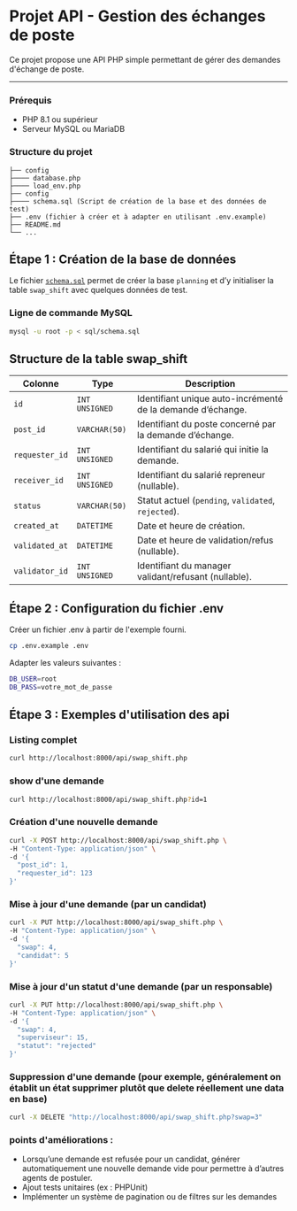# Projet API - Gestion des échanges de poste

Ce projet propose une API PHP simple permettant de gérer des demandes d'échange de poste.

---

### Prérequis

- PHP 8.1 ou supérieur
- Serveur MySQL ou MariaDB

### Structure du projet
```
├── config
├──── database.php
├──── load_env.php
├── config
├──── schema.sql (Script de création de la base et des données de test)
├── .env (fichier à créer et à adapter en utilisant .env.example)
├── README.md
└── ...
```



## Étape 1 : Création de la base de données

Le fichier [`schema.sql`](./sql/schema.sql) permet de créer la base `planning` et d’y initialiser la table `swap_shift` avec quelques données de test.

### Ligne de commande MySQL

```bash
mysql -u root -p < sql/schema.sql
```

## Structure de la table swap_shift
| Colonne            | Type           | Description                                                 |
| ------------------ | -------------- | ----------------------------------------------------------- |
| `id`               | `INT UNSIGNED` | Identifiant unique auto-incrémenté de la demande d’échange. |
| `post_id`          | `VARCHAR(50)`  | Identifiant du poste concerné par la demande d’échange.     |
| `requester_id`     | `INT UNSIGNED` | Identifiant du salarié qui initie la demande.               |
| `receiver_id`      | `INT UNSIGNED` | Identifiant du salarié repreneur (nullable).                |
| `status`           | `VARCHAR(50)`  | Statut actuel (`pending`, `validated`, `rejected`).         |
| `created_at`       | `DATETIME`     | Date et heure de création.                                  |
| `validated_at`     | `DATETIME`     | Date et heure de validation/refus (nullable).               |
| `validator_id`     | `INT UNSIGNED` | Identifiant du manager validant/refusant (nullable).        |


## Étape 2 : Configuration du fichier .env
Créer un fichier .env à partir de l'exemple fourni.
```bash
cp .env.example .env
```
Adapter les valeurs suivantes :
```bash
DB_USER=root
DB_PASS=votre_mot_de_passe
```


##  Étape 3 : Exemples d'utilisation des api
### Listing complet
```bash
curl http://localhost:8000/api/swap_shift.php
```
### show d'une demande
```bash
curl http://localhost:8000/api/swap_shift.php?id=1
```
### Création d'une nouvelle demande
```bash
curl -X POST http://localhost:8000/api/swap_shift.php \
-H "Content-Type: application/json" \
-d '{
  "post_id": 1,
  "requester_id": 123
}'
```
### Mise à jour d'une demande (par un candidat)
```bash
curl -X PUT http://localhost:8000/api/swap_shift.php \
-H "Content-Type: application/json" \
-d '{
  "swap": 4,
  "candidat": 5
}'
```
### Mise à jour d'un statut d'une demande (par un responsable)
```bash
curl -X PUT http://localhost:8000/api/swap_shift.php \
-H "Content-Type: application/json" \
-d '{
  "swap": 4,
  "superviseur": 15,
  "statut": "rejected"
}'
```
### Suppression d'une demande (pour exemple, généralement on établit un état supprimer plutôt que delete réellement une data en base)
```bash
curl -X DELETE "http://localhost:8000/api/swap_shift.php?swap=3"
```


### points d'améliorations :
- Lorsqu’une demande est refusée pour un candidat, générer automatiquement une nouvelle demande vide pour permettre à d’autres agents de postuler.
- Ajout tests unitaires (ex : PHPUnit)
- Implémenter un système de pagination ou de filtres sur les demandes